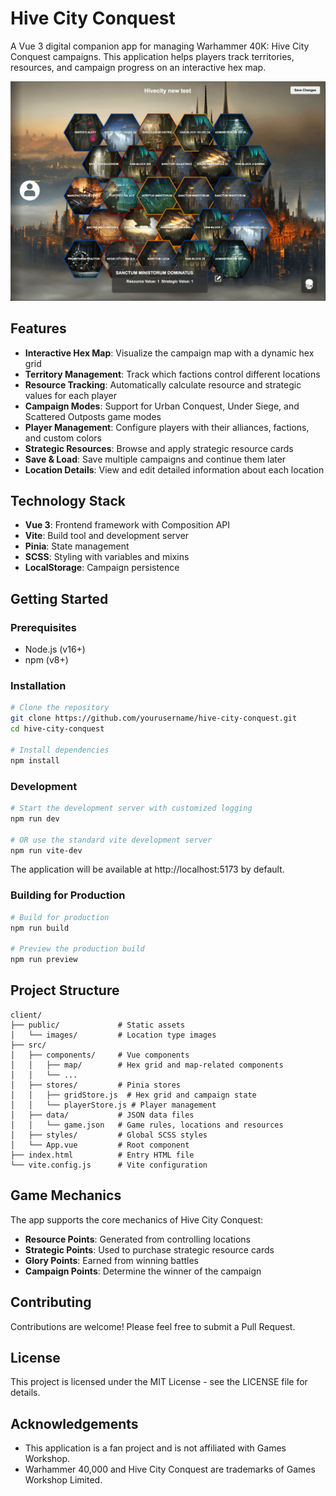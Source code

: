 # Hive City Conquest

A Vue 3 digital companion app for managing Warhammer 40K: Hive City Conquest campaigns. This application helps players track territories, resources, and campaign progress on an interactive hex map.

![Hive City Conquest Screenshot](screenshot.png)

## Features

- **Interactive Hex Map**: Visualize the campaign map with a dynamic hex grid
- **Territory Management**: Track which factions control different locations
- **Resource Tracking**: Automatically calculate resource and strategic values for each player
- **Campaign Modes**: Support for Urban Conquest, Under Siege, and Scattered Outposts game modes
- **Player Management**: Configure players with their alliances, factions, and custom colors
- **Strategic Resources**: Browse and apply strategic resource cards
- **Save & Load**: Save multiple campaigns and continue them later
- **Location Details**: View and edit detailed information about each location

## Technology Stack

- **Vue 3**: Frontend framework with Composition API
- **Vite**: Build tool and development server
- **Pinia**: State management
- **SCSS**: Styling with variables and mixins
- **LocalStorage**: Campaign persistence

## Getting Started

### Prerequisites

- Node.js (v16+)
- npm (v8+)

### Installation

```bash
# Clone the repository
git clone https://github.com/yourusername/hive-city-conquest.git
cd hive-city-conquest

# Install dependencies
npm install
```

### Development

```bash
# Start the development server with customized logging
npm run dev

# OR use the standard vite development server
npm run vite-dev
```

The application will be available at http://localhost:5173 by default.

### Building for Production

```bash
# Build for production
npm run build

# Preview the production build
npm run preview
```

## Project Structure

```
client/
├── public/             # Static assets
│   └── images/         # Location type images
├── src/
│   ├── components/     # Vue components
│   │   ├── map/        # Hex grid and map-related components
│   │   └── ...
│   ├── stores/         # Pinia stores
│   │   ├── gridStore.js  # Hex grid and campaign state
│   │   └── playerStore.js # Player management
│   ├── data/           # JSON data files
│   │   └── game.json   # Game rules, locations and resources
│   ├── styles/         # Global SCSS styles
│   └── App.vue         # Root component
├── index.html          # Entry HTML file
└── vite.config.js      # Vite configuration
```

## Game Mechanics

The app supports the core mechanics of Hive City Conquest:

- **Resource Points**: Generated from controlling locations
- **Strategic Points**: Used to purchase strategic resource cards
- **Glory Points**: Earned from winning battles
- **Campaign Points**: Determine the winner of the campaign

## Contributing

Contributions are welcome! Please feel free to submit a Pull Request.

## License

This project is licensed under the MIT License - see the LICENSE file for details.

## Acknowledgements

- This application is a fan project and is not affiliated with Games Workshop.
- Warhammer 40,000 and Hive City Conquest are trademarks of Games Workshop Limited.

